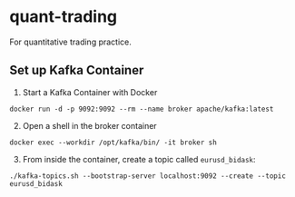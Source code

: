 # quant-trading
For quantitative trading practice.

## Set up Kafka Container
1. Start a Kafka Container with Docker
```
docker run -d -p 9092:9092 --rm --name broker apache/kafka:latest
```
2. Open a shell in the broker container
```
docker exec --workdir /opt/kafka/bin/ -it broker sh
```
3. From inside the container, create a topic called `eurusd_bidask`:
```
./kafka-topics.sh --bootstrap-server localhost:9092 --create --topic eurusd_bidask
```